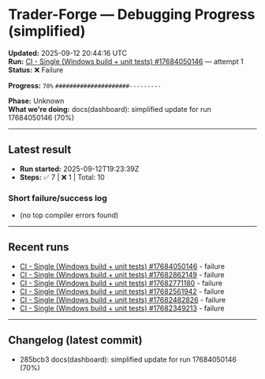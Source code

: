 # Trader-Forge — Debugging Progress (simplified)

**Updated:** 2025-09-12 20:44:16 UTC  
**Run:** [CI - Single (Windows build + unit tests) #17684050146](https://github.com/Azrea-Shade/Trader-Forge/actions/runs/17684050146) — attempt 1  
**Status:** ❌ Failure

**Progress:** `70%`  `#####################---------`

**Phase:** Unknown  
**What we're doing:** docs(dashboard): simplified update for run 17684050146 (70%)

---

## Latest result
- **Run started:** 2025-09-12T19:23:39Z
- **Steps:** ✅ 7  |  ❌ 1  |  Total: 10

### Short failure/success log
- (no top compiler errors found)

---

## Recent runs
- [CI - Single (Windows build + unit tests) #17684050146](https://github.com/Azrea-Shade/Trader-Forge/actions/runs/17684050146) - failure
- [CI - Single (Windows build + unit tests) #17682862149](https://github.com/Azrea-Shade/Trader-Forge/actions/runs/17682862149) - failure
- [CI - Single (Windows build + unit tests) #17682771180](https://github.com/Azrea-Shade/Trader-Forge/actions/runs/17682771180) - failure
- [CI - Single (Windows build + unit tests) #17682561942](https://github.com/Azrea-Shade/Trader-Forge/actions/runs/17682561942) - failure
- [CI - Single (Windows build + unit tests) #17682482826](https://github.com/Azrea-Shade/Trader-Forge/actions/runs/17682482826) - failure
- [CI - Single (Windows build + unit tests) #17682349213](https://github.com/Azrea-Shade/Trader-Forge/actions/runs/17682349213) - failure

---

## Changelog (latest commit)
- 285bcb3 docs(dashboard): simplified update for run 17684050146 (70%)
